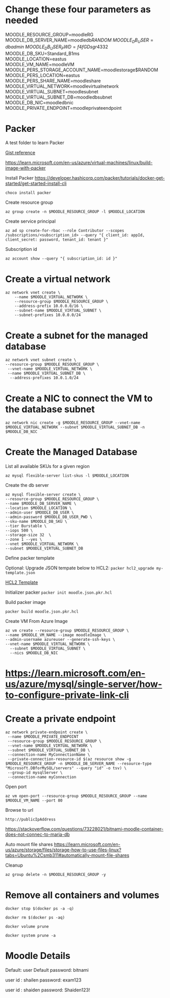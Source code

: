 # Change these four parameters as needed
MOODLE_RESOURCE_GROUP=moodleRG \
MOODLE_DB_SERVER_NAME=moodledb$RANDOM \
MOODLE_DB_USER=dbadmin \
MOODLE_DB_USER_PWD=f4fGDsgr4$332 \
MOODLE_DB_SKU=Standard_B1ms \
MOODLE_LOCATION=eastus \
MOODLE_VM_NAME=moodleVM \
MOODLE_PERS_STORAGE_ACCOUNT_NAME=moodlestorage$RANDOM \
MOODLE_PERS_LOCATION=eastus \
MOODLE_PERS_SHARE_NAME=moodleshare \
MOODLE_VIRTUAL_NETWORK=moodlevirtualnetwork \
MOODLE_VIRTUAL_SUBNET=moodlesubnet \
MOODLE_VIRTUAL_SUBNET_DB=moodledbsubnet \
MOODLE_DB_NIC=moodledbnic
MOODLE_PRIVATE_ENDPOINT=moodleprivateendpoint

# Packer
A test folder to learn Packer

[Gist reference](https://gist.github.com/shailensukul/fdb0d853248e5fc331c29dcad1d753b9)

<https://learn.microsoft.com/en-us/azure/virtual-machines/linux/build-image-with-packer>

Install Packer <https://developer.hashicorp.com/packer/tutorials/docker-get-started/get-started-install-cli>

`choco install packer`

Create resource group

`az group create -n $MOODLE_RESOURCE_GROUP -l $MOODLE_LOCATION`


Create service principal

`az ad sp create-for-rbac --role Contributor --scopes /subscriptions/<subscription_id> --query "{ client_id: appId, client_secret: password, tenant_id: tenant }"`

Subscription id

`az account show --query "{ subscription_id: id }"`

# Create a virtual network
```
az network vnet create \
    --name $MOODLE_VIRTUAL_NETWORK \
    --resource-group $MOODLE_RESOURCE_GROUP \
    --address-prefix 10.0.0.0/16 \
    --subnet-name $MOODLE_VIRTUAL_SUBNET \
    --subnet-prefixes 10.0.0.0/24
```

# Create a subnet for the managed database
```
az network vnet subnet create \
--resource-group $MOODLE_RESOURCE_GROUP \
 --vnet-name $MOODLE_VIRTUAL_NETWORK \
 --name $MOODLE_VIRTUAL_SUBNET_DB \
  --address-prefixes 10.0.1.0/24 
```

# Create a NIC to connect the VM to the database subnet
```
az network nic create -g $MOODLE_RESOURCE_GROUP --vnet-name $MOODLE_VIRTUAL_NETWORK --subnet $MOODLE_VIRTUAL_SUBNET_DB -n $MOODLE_DB_NIC
```

# Create the Managed Database

List all available SKUs for a given region
```
az mysql flexible-server list-skus -l $MOODLE_LOCATION 
```

Create the db server
```
az mysql flexible-server create \
--resource-group $MOODLE_RESOURCE_GROUP \
--name $MOODLE_DB_SERVER_NAME \
--location $MOODLE_LOCATION \
--admin-user $MOODLE_DB_USER \
--admin-password $MOODLE_DB_USER_PWD \
--sku-name $MOODLE_DB_SKU \
--tier Burstable \
--iops 500 \
--storage-size 32  \
--zone 1 --yes \
--vnet $MOODLE_VIRTUAL_NETWORK \
--subnet $MOODLE_VIRTUAL_SUBNET_DB
```

Define packer template

Optional: Upgrade JSON tempate below to HCL2: `packer hcl2_upgrade my-template.json`

[HCL2 Template](./ubuntu.json.pkr.hcl)

Initializer packer
`packer init moodle.json.pkr.hcl`

Build packer image

`packer build moodle.json.pkr.hcl`

Create VM From Azure Image

```
az vm create --resource-group $MOODLE_RESOURCE_GROUP \
--name $MOODLE_VM_NAME --image moodleImage \
--admin-username azureuser --generate-ssh-keys \
--vnet-name $MOODLE_VIRTUAL_NETWORK \
  --subnet $MOODLE_VIRTUAL_SUBNET \
  --nics $MOODLE_DB_NIC

```

# https://learn.microsoft.com/en-us/azure/mysql/single-server/how-to-configure-private-link-cli
# Create a private endpoint
```
az network private-endpoint create \
 --name $MOODLE_PRIVATE_ENDPOINT 
 --resource-group $MOODLE_RESOURCE_GROUP \
 --vnet-name $MOODLE_VIRTUAL_NETWORK \
 --subnet $MOODLE_VIRTUAL_SUBNET_DB \
 --connection-name MyConnectionName \
 --private-connection-resource-id $(az resource show -g $MOODLE_RESOURCE_GROUP -n $MOODLE_DB_SERVER_NAME --resource-type "Microsoft.DBforMySQL/servers" --query "id" -o tsv) \
 --group-id mysqlServer \  
 --connection-name myConnection
```

Open port

```
az vm open-port --resource-group $MOODLE_RESOURCE_GROUP --name $MOODLE_VM_NAME --port 80
```

Browse to url

`http://publicIpAddress`

https://stackoverflow.com/questions/73228021/bitnami-moodle-container-does-not-connec-to-maria-db

Auto mount file shares
https://learn.microsoft.com/en-us/azure/storage/files/storage-how-to-use-files-linux?tabs=Ubuntu%2Csmb311#automatically-mount-file-shares

Cleanup
```
az group delete -n $MOODLE_RESOURCE_GROUP -y
```

# Remove all containers and volumes
`docker stop $(docker ps -a -q)`

`docker rm $(docker ps -aq)`

 `docker volume prune`

 `docker system prune -a`

 # Moodle Details

Default: user
Default password: bitnami

user id : shailen
password: exam123

user id : shaiden
password: Shaiden123!
